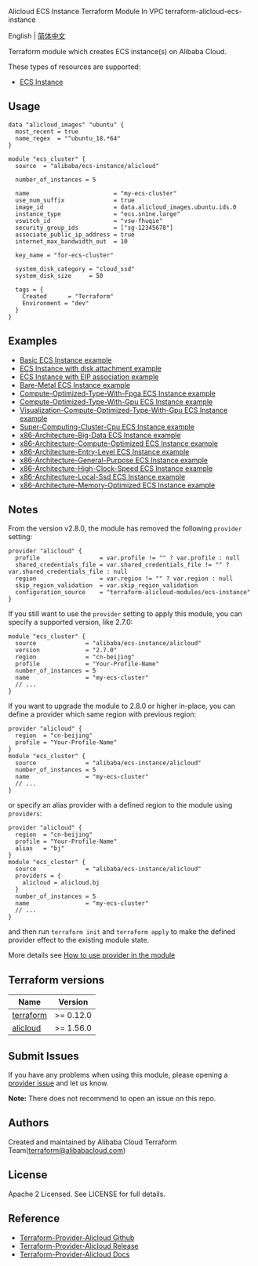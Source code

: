 Alicloud ECS Instance Terraform Module In VPC
terraform-alicloud-ecs-instance


English | [简体中文](https://github.com/terraform-alicloud-modules/terraform-alicloud-ecs-instance/blob/master/README-CN.md)

Terraform module which creates ECS instance(s) on Alibaba Cloud.

These types of resources are supported:

* [ECS Instance](https://www.terraform.io/docs/providers/alicloud/r/instance.html)

## Usage

```hcl
data "alicloud_images" "ubuntu" {
  most_recent = true
  name_regex  = "^ubuntu_18.*64"
}

module "ecs_cluster" {
  source  = "alibaba/ecs-instance/alicloud"

  number_of_instances = 5

  name                        = "my-ecs-cluster"
  use_num_suffix              = true
  image_id                    = data.alicloud_images.ubuntu.ids.0
  instance_type               = "ecs.sn1ne.large"
  vswitch_id                  = "vsw-fhuqie"
  security_group_ids          = ["sg-12345678"]
  associate_public_ip_address = true
  internet_max_bandwidth_out  = 10

  key_name = "for-ecs-cluster"

  system_disk_category = "cloud_ssd"
  system_disk_size     = 50

  tags = {
    Created      = "Terraform"
    Environment = "dev"
  }
}
```

## Examples

* [Basic ECS Instance example](https://github.com/terraform-alicloud-modules/terraform-alicloud-ecs-instance/tree/master/examples/basic)
* [ECS Instance with disk attachment example](https://github.com/terraform-alicloud-modules/terraform-alicloud-ecs-instance/tree/master/examples/disk-attachment)
* [ECS Instance with EIP association example](https://github.com/terraform-alicloud-modules/terraform-alicloud-ecs-instance/tree/master/examples/eip-association)
* [Bare-Metal ECS Instance example](https://github.com/terraform-alicloud-modules/terraform-alicloud-ecs-instance/tree/master/examples/bare-metal)
* [Compute-Optimized-Type-With-Fpga ECS Instance example](https://github.com/terraform-alicloud-modules/terraform-alicloud-ecs-instance/tree/master/examples/heterogeneous-computing/compute-optimized-type-with-fpga)
* [Compute-Optimized-Type-With-Gpu ECS Instance example](https://github.com/terraform-alicloud-modules/terraform-alicloud-ecs-instance/tree/master/examples/heterogeneous-computing/compute-optimized-type-with-gpu)
* [Visualization-Compute-Optimized-Type-With-Gpu ECS Instance example](https://github.com/terraform-alicloud-modules/terraform-alicloud-ecs-instance/tree/master/examples/heterogeneous-computing/visualization-compute-optimized-type-with-gpu)
* [Super-Computing-Cluster-Cpu ECS Instance example](https://github.com/terraform-alicloud-modules/terraform-alicloud-ecs-instance/tree/master/examples/super-computing-cluster/cpu)
* [x86-Architecture-Big-Data ECS Instance example](https://github.com/terraform-alicloud-modules/terraform-alicloud-ecs-instance/tree/master/examples/x86-architecture/big-data)
* [x86-Architecture-Compute-Optimized ECS Instance example](https://github.com/terraform-alicloud-modules/terraform-alicloud-ecs-instance/tree/master/examples/x86-architecture/compute-optimized)
* [x86-Architecture-Entry-Level ECS Instance example](https://github.com/terraform-alicloud-modules/terraform-alicloud-ecs-instance/tree/master/examples/x86-architecture/entry-level)
* [x86-Architecture-General-Purpose ECS Instance example](https://github.com/terraform-alicloud-modules/terraform-alicloud-ecs-instance/tree/master/examples/x86-architecture/general-purpose)
* [x86-Architecture-High-Clock-Speed ECS Instance example](https://github.com/terraform-alicloud-modules/terraform-alicloud-ecs-instance/tree/master/examples/x86-architecture/high-clock-speed)
* [x86-Architecture-Local-Ssd ECS Instance example](https://github.com/terraform-alicloud-modules/terraform-alicloud-ecs-instance/tree/master/examples/x86-architecture/local-ssd)
* [x86-Architecture-Memory-Optimized ECS Instance example](https://github.com/terraform-alicloud-modules/terraform-alicloud-ecs-instance/tree/master/examples/x86-architecture/memory-optimized)

## Notes
From the version v2.8.0, the module has removed the following `provider` setting:

```hcl
provider "alicloud" {
  profile                 = var.profile != "" ? var.profile : null
  shared_credentials_file = var.shared_credentials_file != "" ? var.shared_credentials_file : null
  region                  = var.region != "" ? var.region : null
  skip_region_validation  = var.skip_region_validation
  configuration_source    = "terraform-alicloud-modules/ecs-instance"
}
```

If you still want to use the `provider` setting to apply this module, you can specify a supported version, like 2.7.0:

```hcl
module "ecs_cluster" {
  source              = "alibaba/ecs-instance/alicloud"
  version             = "2.7.0"
  region              = "cn-beijing"
  profile             = "Your-Profile-Name"
  number_of_instances = 5
  name                = "my-ecs-cluster"
  // ...
}
```

If you want to upgrade the module to 2.8.0 or higher in-place, you can define a provider which same region with
previous region:

```hcl
provider "alicloud" {
  region  = "cn-beijing"
  profile = "Your-Profile-Name"
}
module "ecs_cluster" {
  source              = "alibaba/ecs-instance/alicloud"
  number_of_instances = 5
  name                = "my-ecs-cluster"
  // ...
}
```
or specify an alias provider with a defined region to the module using `providers`:

```hcl
provider "alicloud" {
  region  = "cn-beijing"
  profile = "Your-Profile-Name"
  alias   = "bj"
}
module "ecs_cluster" {
  source              = "alibaba/ecs-instance/alicloud"
  providers = {
    alicloud = alicloud.bj
  }
  number_of_instances = 5
  name                = "my-ecs-cluster"
  // ...
}
```

and then run `terraform init` and `terraform apply` to make the defined provider effect to the existing module state.

More details see [How to use provider in the module](https://www.terraform.io/docs/language/modules/develop/providers.html#passing-providers-explicitly)

## Terraform versions

| Name | Version |
|------|---------|
| <a name="requirement_terraform"></a> [terraform](#requirement\_terraform) | >= 0.12.0 |
| <a name="requirement_alicloud"></a> [alicloud](#requirement\_alicloud) | >= 1.56.0 |

Submit Issues
-------------
If you have any problems when using this module, please opening a [provider issue](https://github.com/terraform-providers/terraform-provider-alicloud/issues/new) and let us know.

**Note:** There does not recommend to open an issue on this repo.

Authors
-------
Created and maintained by Alibaba Cloud Terraform Team(terraform@alibabacloud.com)

License
----
Apache 2 Licensed. See LICENSE for full details.

Reference
---------
* [Terraform-Provider-Alicloud Github](https://github.com/terraform-providers/terraform-provider-alicloud)
* [Terraform-Provider-Alicloud Release](https://releases.hashicorp.com/terraform-provider-alicloud/)
* [Terraform-Provider-Alicloud Docs](https://www.terraform.io/docs/providers/alicloud/index.html)
